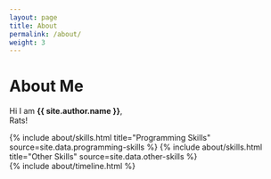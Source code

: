 ```yaml
---
layout: page
title: About
permalink: /about/
weight: 3
---
```


# **About Me**

Hi I am **{{ site.author.name }}**,<br>
Rats!

<div class="row">
{% include about/skills.html title="Programming Skills" source=site.data.programming-skills %}
{% include about/skills.html title="Other Skills" source=site.data.other-skills %}
</div>

<div class="row">
{% include about/timeline.html %}
</div>
